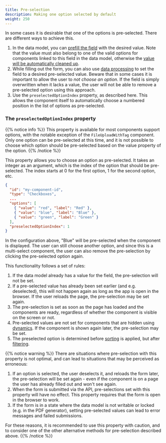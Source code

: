 ```yaml
---
title: Pre-selection
description: Making one option selected by default
weight: 250
---
```


In some cases it is desirable that one of the options is pre-selected. There are different ways to achieve this.

1. In the data model, you can [prefill the field](../../../prefill) with the desired value. Note that
   the value must also belong to one of the valid options for components linked to this field in the data model,
   otherwise the [value will be automatically cleaned up](../automatic-cleanup).
2. While filling out the form, you can also use [data processing](../../../../../reference/logic/dataprocessing)
   to set the field to a desired pre-selected value. Beware that in some cases it is important to allow the user
   to _not choose an option_. If the field is simply overwritten when it lacks a value, the user will not be able
   to remove a pre-selected option using this approach.
3. Use the `preselectedOptionIndex` property, as described here. This allows the component itself to automatically choose
   a numbered position in the list of options as pre-selected.

### The `preselectedOptionIndex` property

{{% notice info %}}
This property is available for most components support options, with the notable exception of the `FileUploadWithTag`
component. Only one option can be pre-selected at this time, and it is not possible to choose which option should
be pre-selected based on the value property of the option.
{{% /notice %}}

This property allows you to choose an option as pre-selected. It takes an integer as an argument, which is the index
of the option that should be pre-selected. The index starts at 0 for the first option, 1 for the second option, etc.

```json
{
  "id": "my-component-id",
  "type": "Checkboxes",
  ...
  "options": [
    { "value": "red", "label": "Red" },
    { "value": "blue", "label": "Blue" },
    { "value": "green", "label": "Green" }
  ],
  "preselectedOptionIndex": 1
}
```

In the configuration above, "Blue" will be pre-selected when the component is displayed. The user can still choose
another option, and since this is a multi-select component, the user can also remove the pre-selection by clicking
the pre-selected option again.

This functionality follows a set of rules:

1. If the data model already has a value for the field, the pre-selection will not be set.
2. If a pre-selected value has already been set earlier (and e.g. deselected), this will not happen again as long as
   the app is open in the browser. If the user reloads the page, the pre-selection may be set again.
3. The pre-selection is set as soon as the page has loaded and the components are ready, regardless of whether the
   component is visible on the screen or not.
4. Pre-selected values are not set for components that are hidden using [dynamics](../../../dynamics). If
   the component is shown again later, the pre-selection may be set.
5. The preselected option is determined before [sorting](../sorting) is applied, but after [filtering](../filtering).

{{% notice warning %}}
There are situations where pre-selection with this property is not optimal, and can lead to situations that may be
perceived as erroneous:

1. If an option is selected, the user deselects it, and reloads the form later, the pre-selection will be set again -
   even if the component is on a page the user has already filled out and won't see again.
2. When the form is submitted via the API, pre-selections set with this property will have no effect. This property
   requires that the form is open in the browser to work.
3. If the form is in a state where the data model is not writable or locked (e.g. in the PDF generator),
   setting pre-selected values can lead to error messages and failed submissions.

For these reasons, it is recommended to use this property with caution, and to consider one of the other alternative
methods for pre-selection described above.
{{% /notice %}}
